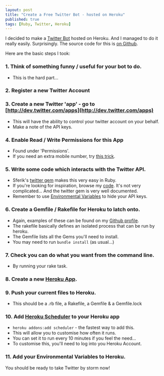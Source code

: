 ```yaml
---
layout: post
title: "Create a Free Twitter Bot - hosted on Heroku"
published: true
tags: [Ruby, Twitter, Heroku]
---
```


I decided to make a [Twitter Bot](https://twitter.com/damnnaturescary) hosted on Heroku. And I managed to do it really easily. Surprisingly.
The source code for this is [on Github](https://github.com/wmmc/Damn-Nature).

Here are the basic steps I took:

### 1. Think of something funny / useful for your bot to do. 
- This is the hard part...

### 2. Register a new Twitter Account

### 3. Create a new Twitter 'app' - go to [http://dev.twitter.com/apps](http://dev.twitter.com/apps)
- This will have the ability to control your twitter account on your behalf.
- Make a note of the API keys.

### 4. Enable Read / Write Permissions for this App
- Found under 'Permissions'.
- If you need an extra mobile number, try [this trick](http://wmmc.github.io/2014/10/22/twitter-apps-authentication--without-another-mobile-number/).

### 5. Write some code which interacts with the Twitter API.
- Sferik's [twitter gem](https://github.com/sferik/twitter) makes this very easy in Ruby.
- If you're looking for inspiration, browse my [code](https://github.com/wmmc/Damn-Nature/blob/master/twitter.rb). It's not very complicated... And the twitter gem is very well documented.
- Remember to use [Environmental Variables](https://devcenter.heroku.com/articles/config-vars) to hide your API keys.

### 6. Create a Gemfile / Rakefile for Heroku to latch onto.
- Again, examples of these can be found on my [Github profile](https://github.com/wmmc/Damn-Nature/blob/master/Rakefile).
- The rakefile basically defines an isolated process that can be run by heroku.
- The Gemfile lists all the Gems you'll need to install.
- You may need to run `bundle install` (as usual...)

### 7. Check you can do what you want from the command line.
- By running your rake task.

### 8. Create a new [Heroku App](http://heroku.com).

### 9. Push your current files  to Heroku.
- This should be a .rb file, a Rakefile, a Gemfile & a Gemfile.lock

### 10. Add [Heroku Scheduler](https://addons.heroku.com/scheduler) to your Heroku app
- `heroku addons:add scheduler` - the fastest way to add this.
- This will allow you to customise how often it runs.
- You can set it to run every 10 minutes if you feel the need...
- To customise this, you'll need to log into you Heroku Account.

### 11. Add your Environmental Variables to Heroku.

You should be ready to take Twitter by storm now!
